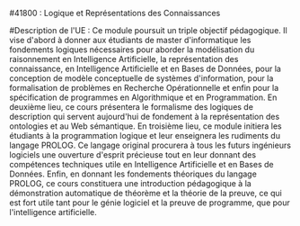 #41800 : Logique et Représentations des Connaissances

#Description de l'UE :
Ce module poursuit un triple objectif pédagogique. Il vise d'abord à donner aux étudiants de master d'informatique les fondements logiques nécessaires pour aborder la modélisation du raisonnement en Intelligence Artificielle, la représentation des connaissance, en Intelligence Artificielle et en Bases de Données, pour la conception de modèle conceptuelle de systèmes d'information, pour la formalisation de problèmes en Recherche Opérationnelle et enfin pour la spécification de programmes en Algorithmique et en Programmation. En deuxième lieu, ce cours présentera le formalisme des logiques de description qui servent aujourd'hui de fondement à la représentation des ontologies et au Web sémantique. En troisième lieu, ce module initiera les étudiants à la programmation logique et leur enseignera les rudiments du langage PROLOG. Ce langage original procurera à tous les futurs ingénieurs logiciels une ouverture d'esprit précieuse tout en leur donnant des compétences techniques utile en Intelligence Artificielle et en Bases de Données. Enfin, en donnant les fondements théoriques du langage PROLOG, ce cours constituera une introduction pédagogique à la démonstration automatique de théorème et la théorie de la preuve, ce qui est fort utile tant pour le génie logiciel et la preuve de programme, que pour l'intelligence artificielle.
